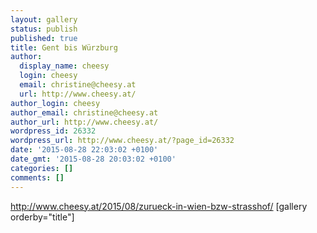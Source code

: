 ```yaml
---
layout: gallery
status: publish
published: true
title: Gent bis Würzburg
author:
  display_name: cheesy
  login: cheesy
  email: christine@cheesy.at
  url: http://www.cheesy.at/
author_login: cheesy
author_email: christine@cheesy.at
author_url: http://www.cheesy.at/
wordpress_id: 26332
wordpress_url: http://www.cheesy.at/?page_id=26332
date: '2015-08-28 22:03:02 +0100'
date_gmt: '2015-08-28 20:03:02 +0100'
categories: []
comments: []
---
```

http://www.cheesy.at/2015/08/zurueck-in-wien-bzw-strasshof/
[gallery orderby="title"]
